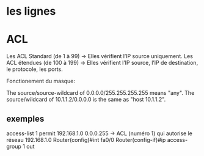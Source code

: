 # les lignes


# ACL
Les ACL Standard (de 1 à 99) -> Elles vérifient l’IP source uniquement.
Les ACL étendues (de 100 à 199) -> Elles vérifient l’IP source, l’IP de destination, le protocole, les ports.

Fonctionement du masque:

The source/source-wildcard of 0.0.0.0/255.255.255.255 means "any".
The source/wildcard of 10.1.1.2/0.0.0.0 is the same as "host 10.1.1.2".

## exemples
access-list 1 permit 192.168.1.0 0.0.0.255 -> ACL (numéro 1) qui autorise le réseau 192.168.1.0
Router(config)#int fa0/0
Router(config-if)#ip access-group 1 out